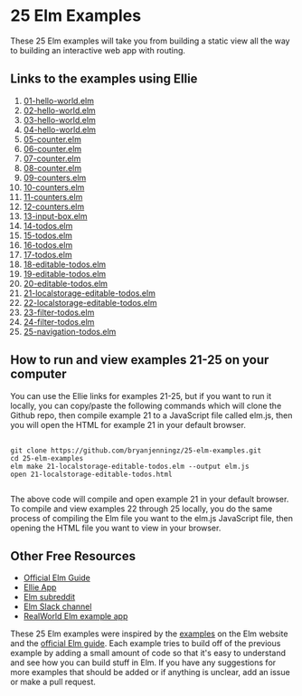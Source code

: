 <h1>25 Elm Examples</h1>
<p>These 25 Elm examples will take you from building a static view all the way to building an interactive web app with routing.</p>

<h2>Links to the examples using Ellie</h2>
<ol>
  <li><a href="https://ellie-app.com/3Z93zn5Qy3Da1">01-hello-world.elm</a></li>
  <li><a href="https://ellie-app.com/3Z93XBfHxcxa1">02-hello-world.elm</a></li>
  <li><a href="https://ellie-app.com/3Z94mwpfHN7a1">03-hello-world.elm</a></li>
  <li><a href="https://ellie-app.com/3Z95c4y6L9ha1">04-hello-world.elm</a></li>

  <li><a href="https://ellie-app.com/3Z95CNBn5Jha1">05-counter.elm</a></li>
  <li><a href="https://ellie-app.com/3Z97wqKsdn5a1">06-counter.elm</a></li>
  <li><a href="https://ellie-app.com/3Z97Y4VvSfRa1">07-counter.elm</a></li>
  <li><a href="https://ellie-app.com/3Z989cTkqPja1">08-counter.elm</a></li>

  <li><a href="https://ellie-app.com/3Z98PYxYvC4a1">09-counters.elm</a></li>
  <li><a href="https://ellie-app.com/3Z998Dq7PD5a1">10-counters.elm</a></li>
  <li><a href="https://ellie-app.com/3Z99qnMwbQra1">11-counters.elm</a></li>
  <li><a href="https://ellie-app.com/3Z99K3tpYbKa1">12-counters.elm</a></li>

  <li><a href="https://ellie-app.com/3Z99YBq3jM8a1">13-input-box.elm</a></li>

  <li><a href="https://ellie-app.com/3Z9bnpxFvffa1">14-todos.elm</a></li>
  <li><a href="https://ellie-app.com/3Z9bCnDPRv8a1">15-todos.elm</a></li>
  <li><a href="https://ellie-app.com/3Z9bXz3RsyQa1">16-todos.elm</a></li>
  <li><a href="https://ellie-app.com/3Z9cf8ZrCpta1">17-todos.elm</a></li>

  <li><a href="https://ellie-app.com/3Z9cDJ3N9g4a1">18-editable-todos.elm</a></li>
  <li><a href="https://ellie-app.com/3Z9d3dXRdPxa1">19-editable-todos.elm</a></li>
  <li><a href="https://ellie-app.com/3Z9dhJHkXg6a1">20-editable-todos.elm</a></li>

  <li><a href="https://ellie-app.com/3Z9dKFRMyNDa1">21-localstorage-editable-todos.elm</a></li>
  <li><a href="https://ellie-app.com/3Z9fg9YtbV4a1">22-localstorage-editable-todos.elm</a></li>

  <li><a href="https://ellie-app.com/3Z9fFVqF9Pra1">23-filter-todos.elm</a></li>
  <li><a href="https://ellie-app.com/3Z9gnSZKYPTa1">24-filter-todos.elm</a></li>

  <li><a href="https://ellie-app.com/3wR7QgwzngSa1/25">25-navigation-todos.elm</a></li>
</ol>

<h2>How to run and view examples 21-25 on your computer</h2>
<p>You can use the Ellie links for examples 21-25, but if you want to run it locally, you can copy/paste the following commands which will clone the Github repo, then compile example 21 to a JavaScript file called elm.js, then you will open the HTML for example 21 in your default browser.</p>
<pre>
  <code>
git clone https://github.com/bryanjenningz/25-elm-examples.git
cd 25-elm-examples
elm make 21-localstorage-editable-todos.elm --output elm.js
open 21-localstorage-editable-todos.html
  </code>
</pre>
<p>The above code will compile and open example 21 in your default browser. To compile and view examples 22 through 25 locally, you do the same process of compiling the Elm file you want to the elm.js JavaScript file, then opening the HTML file you want to view in your browser.</p>

<h2>Other Free Resources</h2>
<ul>
  <li><a href="https://guide.elm-lang.org/">Official Elm Guide</a></li>
  <li><a href="https://ellie-app.com/">Ellie App</a></li>
  <li><a href="https://www.reddit.com/r/elm/">Elm subreddit</a></li>
  <li><a href="https://elmlang.slack.com/">Elm Slack channel</a></li>
  <li><a href="https://github.com/rtfeldman/elm-spa-example">RealWorld Elm example app</a></li>
</ul>

<p>These 25 Elm examples were inspired by the <a href="http://elm-lang.org/examples">examples</a> on the Elm website and the <a href="https://guide.elm-lang.org/">official Elm guide</a>. Each example tries to build off of the previous example by adding a small amount of code so that it's easy to understand and see how you can build stuff in Elm. If you have any suggestions for more examples that should be added or if anything is unclear, add an issue or make a pull request.</p>
